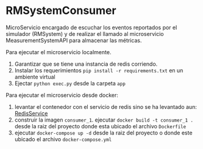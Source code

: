 # RMSystemConsumer
MicroServicio encargado de escuchar los eventos reportados por el simulador (RMSystem) y de realizar el llamado al microservicio MeasurementSystemAPI para almacenar las métricas. 


Para ejecutar el microservicio localmente.
1. Garantizar que se tiene una instancia de redis corriendo. 
1. Instalar los requerimientos `pip install -r requirements.txt` en un ambiente virtual
2. Ejectar `python exec.py` desde la carpeta `app`


Para ejecutar el microservicio desde docker:
1. levantar el contenedor con el servicio de redis sino se ha levantado aun: [RedisService](https://github.com/OviLuis/RedisService)
1. construir la imagen `consumer_1`. ejecutar `docker build -t consumer_1 .` desde la raiz del proyecto donde esta ubicado el archivo `Dockerfile`
2. ejecutar `docker-compose up -d` desde la raiz del proyecto o donde este ubicado el archivo `docker-compose.yml`
